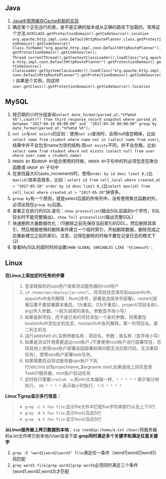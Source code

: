 ## Java
1. [Java中常用缓存Cache机制的实现](http://developer.51cto.com/art/201411/456219.htm)
2. 确定某个正在运行的类，是不是正确的版本或从正确的路径下加载的。常用这个方法.`XXXCLASS.getProtectionDomain().getCodeSource().location`
`org.apache.http.impl.conn.DefaultHttpRoutePlanner.class.getProtectionDomain().getCodeSource()
Class.forName("org.apache.http.impl.conn.DefaultHttpRoutePlanner").getProtectionDomain().getCodeSource();`
`Thread.currentThread().getContextClassLoader().loadClass("org.apache.http.impl.conn.DefaultHttpRoutePlanner").getProtectionDomain().getCodeSource()
ClassLoader.getSystemClassLoader().loadClass("org.apache.http.impl.conn.DefaultHttpRoutePlanner").getProtectionDomain().getCodeSource()`
如果是个实例，则这样
`user.getClass().getProtectionDomain().getCodeSource().location`

## MySQL
1. 按日期的小时分组查询`select date_format(parsed_at,"%Y%m%d %h"),count(*) from third_response_record_snapshot where parsed_at between "2017-04-19 00:00:00" and  "2017-04-20 00:00:00" group by date_format(parsed_at,"%Y%m%d %h");`
2. `not in`与`not exists`的区别：使用`not in`查询时，会把null值忽略掉，比如 `select name from student where name not in (select name from user)`,结果中并不会包含name为空的结构.而`not exists`不同，并不会忽略，比如`select name from student where not eixsts (select null from user where user.name = student.name)`
3. `ORDER BY` 和`GROUP BY`组合使用的时候，`ORDER BY`子句中的列必须包含在聚合函数或 `GROUP BY` 子句中 
4. 在查找最大ID(auto_increment)时，使用`order by id desc limit 0,1`比`max(id)`效率高很多，比如：`select id from cell_local where created_at > "2017-05-20" order by id desc limit 0,1`比`select max(id) from cell_local where created_at > "2017-05-20"`快很多。
5. `group by`有一个原则，就是select后面的所有列中，没有使用聚合函数的列，必须出现在`group by`后面。
6. 查看正在执行的SQL语句：`show processlist`(输出SQL前面的n个字符，SQL较长时不能完整输出)、`show full processlist`(输出完整SQL)
7. 快速删除大量数据优化：(1)删除之前先保存当前索引的DDL，然后删除其索引，然后根据使用的删除条件建立一个临时索引，开始删除数据，删除完成之后重新建立之前的索引。注意，记得在删除的时候不要在记录日志的模式下(2)
8. 查看MySQL的超时时间设置`SHOW GLOBAL VARIABLES LIKE '%timeout%';`


## Linux
**在Linux上添加定时任务的步骤**
> 1. 登录跳板机的ops用户或者测试服务器的root用户
> 2. `cd /home/ops/deploy/jar/shell`，将项目信息填写到appsinfo中，appsinfo中各列解释：Num(序号，部署是选择序号部署)，restart(部署后要不要部署脚本重启，1为重启，0为不重启)，project(项目名称)，arg(传入参数。一般为调用的类名，参数首字母小写)
> 3. 如果是新项目，而不是已有的项目添加一个新的参数，则需要在hostsinfo中添加主机信息，hostsinfo中各列解释，第一列项目名，第二列主机名
> 4. 运行addshell.sh,实例参数名称：项目名，参数：类名称（首字母小写）
> 5. 如果是测试环境需要退出root账户,(不要使用root账户进行部署项目，否则其他人使用ops账户部署会因部署权限问题无法拉取代码，无法重启任务)，使用ops账户部署task任务。
> 6. 如果需要启动测试服务器ops账户下执行/etc/init.d/$projectname_$argname start,如果是线上则先登录 Task01服务器，root账户启动任务
> 7. 定时执行需要`crontab -e`,和vim文本编辑一样，`* * * * *` 表示每分钟执行，   ```00 * * * *``` 表示每小时执行，`*/5 * * * *`

**Linux下grep显示多行信息：**

> * `grep -C 5 foo file`:显示file文件中匹配foo字符串那行以及上下5行
> * `grep -B 5 foo file`:显示foo以及前5行
> * `grep -A 5 foo file`:显示foo以及后5行

**从Linux服务器上拷贝数据到本地**：`scp root@ip:/home/a.txt /User/`将服务器的a.txt文件拷贝到本地/User目录下面
**grep同时满足多个关键字和满足任意关键字**

1. `grep -E "word1|word2|word3" file`满足任一条件（word1|word2|word3）将匹配
2. `grep word1 file|grep word2|grep word3`必须同时满足三个条件(word1,word2,word3)才匹配